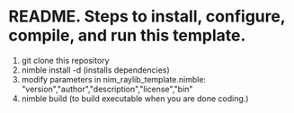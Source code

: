 # README. Steps to install, configure, compile, and run this template.

1. git clone this repository
2. nimble install -d (installs dependencies)
3. modify parameters in nim_raylib_template.nimble: "version","author","description","license","bin"
4. nimble build (to build executable when you are done coding.)
